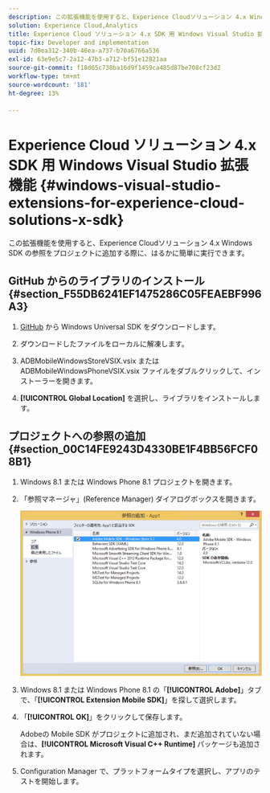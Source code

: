 ```yaml
---
description: この拡張機能を使用すると、Experience Cloudソリューション 4.x Windows SDK の参照をプロジェクトに追加する際に、はるかに簡単に実行できます。
solution: Experience Cloud,Analytics
title: Experience Cloud ソリューション 4.x SDK 用 Windows Visual Studio 拡張機能
topic-fix: Developer and implementation
uuid: 7d0ea312-340b-46ea-a737-b70a6766a536
exl-id: 63e9e5c7-2a12-47b3-a712-bf51e12821aa
source-git-commit: f18d65c738ba16d9f1459ca485d87be708cf23d2
workflow-type: tm+mt
source-wordcount: '181'
ht-degree: 13%

---
```


# Experience Cloud ソリューション 4.x SDK 用 Windows Visual Studio 拡張機能 {#windows-visual-studio-extensions-for-experience-cloud-solutions-x-sdk}

この拡張機能を使用すると、Experience Cloudソリューション 4.x Windows SDK の参照をプロジェクトに追加する際に、はるかに簡単に実行できます。

## GitHub からのライブラリのインストール {#section_F55DB6241EF1475286C05FEAEBF996A3}

1. [GitHub](https://github.com/Adobe-Marketing-Cloud/mobile-services/releases) から Windows Universal SDK をダウンロードします。
1. ダウンロードしたファイルをローカルに解凍します。
1. ADBMobileWindowsStoreVSIX.vsix または ADBMobileWindowsPhoneVSIX.vsix ファイルをダブルクリックして、インストーラーを開きます。

1. **[!UICONTROL Global Location]** を選択し、ライブラリをインストールします。

## プロジェクトへの参照の追加 {#section_00C14FE9243D4330BE1F4BB56FCF08B1}

1. Windows 8.1 または Windows Phone 8.1 プロジェクトを開きます。
1. 「参照マネージャ」(Reference Manager) ダイアログボックスを開きます。

   ![](assets/ref_manager.png)

1. Windows 8.1 または Windows Phone 8.1 の「**[!UICONTROL Adobe]**」タブで、「**[!UICONTROL Extension Mobile SDK]**」を探して選択します。
1. 「**[!UICONTROL OK]**」をクリックして保存します。

   Adobeの Mobile SDK がプロジェクトに追加され、まだ追加されていない場合は、**[!UICONTROL Microsoft Visual C++ Runtime]** パッケージも追加されます。

1. Configuration Manager で、プラットフォームタイプを選択し、アプリのテストを開始します。
